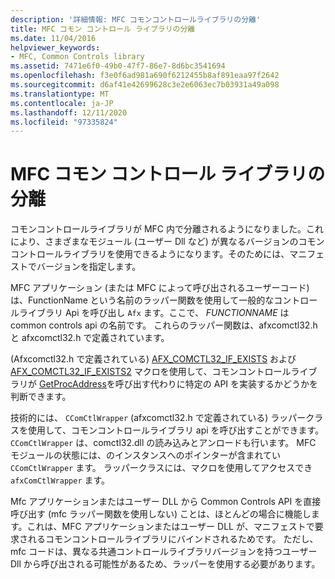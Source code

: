 ```yaml
---
description: '詳細情報: MFC コモンコントロールライブラリの分離'
title: MFC コモン コントロール ライブラリの分離
ms.date: 11/04/2016
helpviewer_keywords:
- MFC, Common Controls library
ms.assetid: 7471e6f0-49b0-47f7-86e7-8d6bc3541694
ms.openlocfilehash: f3e0f6ad981a690f6212455b8af891eaa97f2642
ms.sourcegitcommit: d6af41e42699628c3e2e6063ec7b03931a49a098
ms.translationtype: MT
ms.contentlocale: ja-JP
ms.lasthandoff: 12/11/2020
ms.locfileid: "97335824"
---
```

# <a name="isolation-of-the-mfc-common-controls-library"></a>MFC コモン コントロール ライブラリの分離

コモンコントロールライブラリが MFC 内で分離されるようになりました。これにより、さまざまなモジュール (ユーザー Dll など) が異なるバージョンのコモンコントロールライブラリを使用できるようになります。そのためには、マニフェストでバージョンを指定します。

MFC アプリケーション (または MFC によって呼び出されるユーザーコード) は、FunctionName という名前のラッパー関数を使用して一般的なコントロールライブラリ Api を呼び出し `Afx` ます。ここで、 *FUNCTIONNAME* は common controls api の名前です。 これらのラッパー関数は、afxcomctl32.h と afxcomctl32.h で定義されています。

(Afxcomctl32.h で定義されている) [AFX_COMCTL32_IF_EXISTS](reference/run-time-object-model-services.md#afx_comctl32_if_exists) および [AFX_COMCTL32_IF_EXISTS2](reference/run-time-object-model-services.md#afx_comctl32_if_exists2) マクロを使用して、コモンコントロールライブラリが [GetProcAddress](../build/getprocaddress.md)を呼び出す代わりに特定の API を実装するかどうかを判断できます。

技術的には、 `CComCtlWrapper` (afxcomctl32.h で定義されている) ラッパークラスを使用して、コモンコントロールライブラリ api を呼び出すことができます。 `CComCtlWrapper` は、comctl32.dll の読み込みとアンロードも行います。 MFC モジュールの状態には、のインスタンスへのポインターが含まれてい `CComCtlWrapper` ます。 ラッパークラスには、マクロを使用してアクセスでき `afxComCtlWrapper` ます。

Mfc アプリケーションまたはユーザー DLL から Common Controls API を直接呼び出す (mfc ラッパー関数を使用しない) ことは、ほとんどの場合に機能します。これは、MFC アプリケーションまたはユーザー DLL が、マニフェストで要求されるコモンコントロールライブラリにバインドされるためです。 ただし、mfc コードは、異なる共通コントロールライブラリバージョンを持つユーザー Dll から呼び出される可能性があるため、ラッパーを使用する必要があります。
